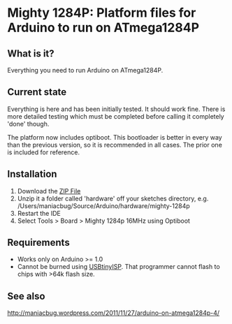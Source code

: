 # Mighty 1284P: Platform files for Arduino to run on ATmega1284P

## What is it?

Everything you need to run Arduino on ATmega1284P.

## Current state

Everything is here and has been initially tested.  It should work fine.  There is more detailed testing which must be completed before calling it completely 'done' though.

The platform now includes optiboot.  This bootloader is better in every way than the previous version, so it is recommended in all cases.  The prior one is included for reference.

## Installation

1. Download the [ZIP File](https://github.com/maniacbug/mighty-1284p/zipball/master)
2. Unzip it a folder called 'hardware' off your sketches directory, e.g. /Users/maniacbug/Source/Arduino/hardware/mighty-1284p
3. Restart the IDE
4. Select Tools > Board > Mighty 1284p 16MHz using Optiboot

## Requirements

* Works only on Arduino >= 1.0
* Cannot be burned using [USBtinyISP](http://www.ladyada.net/make/usbtinyisp/).  That programmer cannot flash to chips with >64k flash size.

## See also

http://maniacbug.wordpress.com/2011/11/27/arduino-on-atmega1284p-4/
